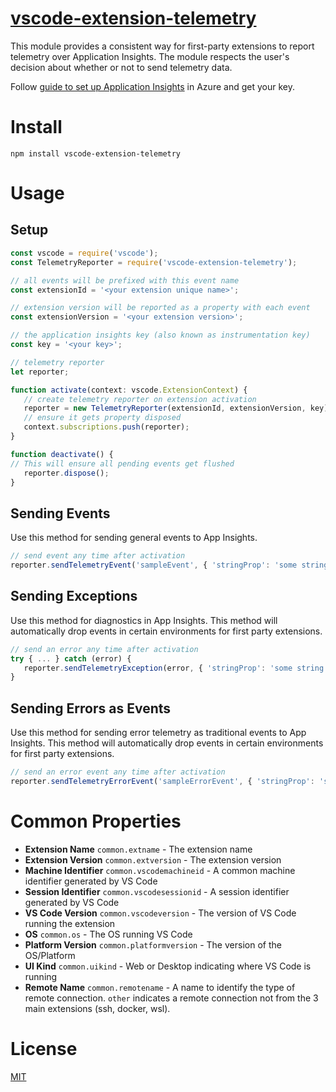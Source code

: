 # [vscode-extension-telemetry](https://www.npmjs.com/package/vscode-extension-telemetry)
This module provides a consistent way for first-party extensions to report telemetry
over Application Insights. The module respects the user's decision about whether or
not to send telemetry data.

Follow [guide to set up Application Insights](https://docs.microsoft.com/en-us/azure/application-insights/app-insights-nodejs-quick-start) in Azure and get your key.

# Install 
`npm install vscode-extension-telemetry`

# Usage

## Setup
```javascript
const vscode = require('vscode');
const TelemetryReporter = require('vscode-extension-telemetry');

// all events will be prefixed with this event name
const extensionId = '<your extension unique name>';

// extension version will be reported as a property with each event 
const extensionVersion = '<your extension version>'; 

// the application insights key (also known as instrumentation key)
const key = '<your key>'; 

// telemetry reporter 
let reporter;

function activate(context: vscode.ExtensionContext) {
   // create telemetry reporter on extension activation
   reporter = new TelemetryReporter(extensionId, extensionVersion, key);
   // ensure it gets property disposed
   context.subscriptions.push(reporter);
}

function deactivate() {
// This will ensure all pending events get flushed
   reporter.dispose();
}
```

## Sending Events

Use this method for sending general events to App Insights.

```javascript
// send event any time after activation
reporter.sendTelemetryEvent('sampleEvent', { 'stringProp': 'some string' }, { 'numericMeasure': 123});
```

## Sending Exceptions

Use this method for diagnostics in App Insights. This method will automatically drop events in certain environments for first party extensions.

```javascript
// send an error any time after activation
try { ... } catch (error) {
   reporter.sendTelemetryException(error, { 'stringProp': 'some string' }, { 'numericMeasure': 123});
}
```

## Sending Errors as Events

Use this method for sending error telemetry as traditional events to App Insights. This method will automatically drop events in certain environments for first party extensions.

```javascript
// send an error event any time after activation
reporter.sendTelemetryErrorEvent('sampleErrorEvent', { 'stringProp': 'some string' }, { 'numericMeasure': 123});
```


# Common Properties
- **Extension Name** `common.extname` - The extension name
- **Extension Version** `common.extversion` - The extension version
- **Machine Identifier** `common.vscodemachineid` - A common machine identifier generated by VS Code 
- **Session Identifier** `common.vscodesessionid` - A session identifier generated by VS Code
- **VS Code Version** `common.vscodeversion` - The version of VS Code running the extension
- **OS** `common.os` - The OS running VS Code
- **Platform Version** `common.platformversion` - The version of the OS/Platform
- **UI Kind** `common.uikind` - Web or Desktop indicating where VS Code is running
- **Remote Name** `common.remotename` - A name to identify the type of remote connection. `other` indicates a remote connection not from the 3 main extensions (ssh, docker, wsl).

# License
[MIT](LICENSE)

